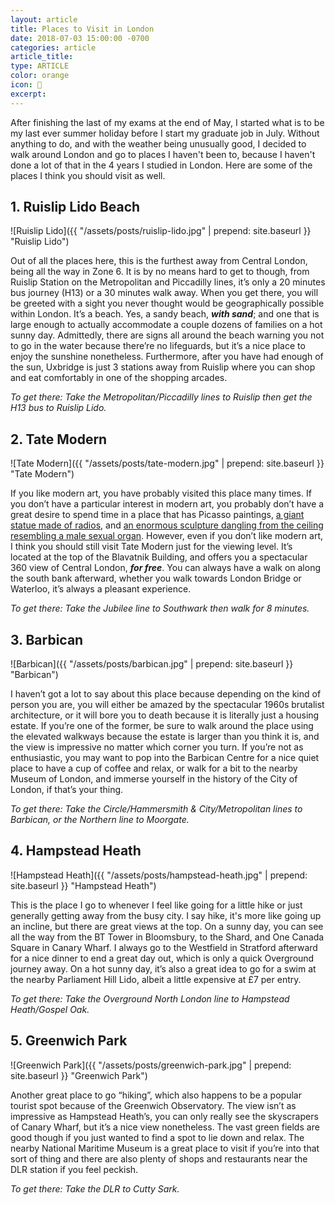 ```yaml
---
layout: article
title: Places to Visit in London
date: 2018-07-03 15:00:00 -0700
categories: article
article_title:
type: ARTICLE
color: orange
icon: 📍
excerpt:
---
```


After finishing the last of my exams at the end of May, I started what is to be my last ever summer holiday before I start my graduate job in July. Without anything to do, and with the weather being unusually good, I decided to walk around London and go to places I haven't been to, because I haven't done a lot of that in the 4 years I studied in London. Here are some of the places I think you should visit as well. 

## 1. Ruislip Lido Beach

![Ruislip Lido]({{ "/assets/posts/ruislip-lido.jpg" | prepend: site.baseurl }}  "Ruislip Lido")

Out of all the places here, this is the furthest away from Central London, being all the way in Zone 6. It is by no means hard to get to though, from Ruislip Station on the Metropolitan and Piccadilly lines, it’s only a 20 minutes bus journey (H13) or a 30 minutes walk away. When you get there, you will be greeted with a sight you never thought would be geographically possible within London. It’s a beach. Yes, a sandy beach, _**with sand**_; and one that is large enough to actually accommodate a couple dozens of families on a hot sunny day. Admittedly, there are signs all around the beach warning you not to go in the water because there’re no lifeguards, but it’s a nice place to enjoy the sunshine nonetheless. Furthermore, after you have had enough of the sun, Uxbridge is just 3 stations away from Ruislip where you can shop and eat comfortably in one of the shopping arcades.

<!--break-->

*To get there: Take the Metropolitan/Piccadilly lines to Ruislip then get the H13 bus to Ruislip Lido.*

## 2. Tate Modern

![Tate Modern]({{ "/assets/posts/tate-modern.jpg" | prepend: site.baseurl }}  "Tate Modern")

If you like modern art, you have probably visited this place many times. If you don’t have a particular interest in modern art, you probably don’t have a great desire to spend time in a place that has Picasso paintings, [a giant statue made of radios](https://www.tate.org.uk/art/artworks/meireles-babel-t14041), and [an enormous sculpture dangling from the ceiling resembling a male sexual organ](https://www.tate.org.uk/art/artworks/bourgeois-fillette-sweeter-version-l02885). However, even if you don’t like modern art, I think you should still visit Tate Modern just for the viewing level. It’s located at the top of the Blavatnik Building, and offers you a spectacular 360 view of Central London, _**for free**_. You can always have a walk on along the south bank afterward, whether you walk towards London Bridge or Waterloo, it’s always a pleasant experience. 

*To get there: Take the Jubilee line to Southwark then walk for 8 minutes.*

## 3. Barbican

![Barbican]({{ "/assets/posts/barbican.jpg" | prepend: site.baseurl }}  "Barbican")

I haven’t got a lot to say about this place because depending on the kind of person you are, you will either be amazed by the spectacular 1960s brutalist architecture, or it will bore you to death because it is literally just a housing estate. If you’re one of the former, be sure to walk around the place using the elevated walkways because the estate is larger than you think it is, and the view is impressive no matter which corner you turn. If you’re not as enthusiastic, you may want to pop into the Barbican Centre for a nice quiet place to have a cup of coffee and relax, or walk for a bit to the nearby Museum of London, and immerse yourself in the history of the City of London, if that’s your thing.

*To get there: Take the Circle/Hammersmith & City/Metropolitan lines to Barbican, or the Northern line to Moorgate.*

## 4. Hampstead Heath

![Hampstead Heath]({{ "/assets/posts/hampstead-heath.jpg" | prepend: site.baseurl }}  "Hampstead Heath")

This is the place I go to whenever I feel like going for a little hike or just generally getting away from the busy city. I say hike, it's more like going up an incline, but there are great views at the top. On a sunny day, you can see all the way from the BT Tower in Bloomsbury, to the Shard, and One Canada Square in Canary Wharf. I always go to the Westfield in Stratford afterward for a nice dinner to end a great day out, which is only a quick Overground journey away. On a hot sunny day, it’s also a great idea to go for a swim at the nearby Parliament Hill Lido, albeit a little expensive at £7 per entry.

*To get there: Take the Overground North London line to Hampstead Heath/Gospel Oak.*

## 5. Greenwich Park

![Greenwich Park]({{ "/assets/posts/greenwich-park.jpg" | prepend: site.baseurl }}  "Greenwich Park")

Another great place to go “hiking”, which also happens to be a popular tourist spot because of the Greenwich Observatory. The view isn’t as impressive as Hampstead Heath’s, you can only really see the skyscrapers of Canary Wharf, but it’s a nice view nonetheless. The vast green fields are good though if you just wanted to find a spot to lie down and relax. The nearby National Maritime Museum is a great place to visit if you’re into that sort of thing and there are also plenty of shops and restaurants near the DLR station if you feel peckish.

*To get there: Take the DLR to Cutty Sark.*
